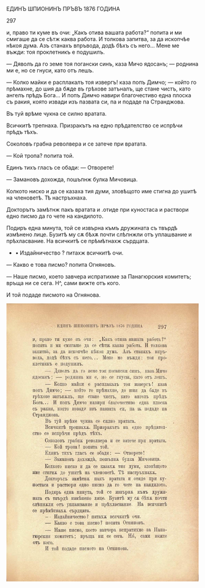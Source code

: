 ﻿ЕДИНЪ ШПИОНИНЪ ПРЪВЪ 1876 ГОДИНА

297

и, право ти куме въ очи: „Какъ отива вашата работа?“ попита и ми смигаше да се сѣтж каква работа. И толкова запитва, за да ископчѣе нѣкоя дума. Азъ станахъ впръвода, додѣ бѣхъ съ него... Мене ме въжди: тоя проклетникъ е подушилъ.

— Дяволъ да го земе тоя погански синъ, каза Мичо ядосанъ; — роднина ми е, но се гнуси, като отъ лешъ.

— Колко майки е расплакалъ тоя извергъ! каза попъ Димчо; — който го прѣмахне, до шия да бѫде въ грѣхове затъналъ, ще стане чистъ, като ангелъ прѣдъ Бога... И попъ Димчо навири благочестиво една плоска съ ракия, която извади изъ пазвата си, па и подаде па Странджова.

Въ туй врѣме чукна се силно вратата.

Всичкитѣ трепнаха. Призракътъ на едно прѣдателство се испрѣчи прѣдъ тѣхъ.

Соколовъ грабна револвера и се затече при вратата.

— Кой тропа? попита той.

Единъ тихъ гласъ се обади: — Отворете!

— Замановъ дохожда, пошъпнж булка Мичовица.

Колкото ниско и да се казаха тия думи, зловѣщото име стигна до ушитѣ на членоветѣ. Тѣ настръхнаха.

Докторътъ замѣтнж пакъ вратата и .отиде при куностаса и раствори едно писмо да го чете на кандилото.

Подиръ една минута, той се извърна къмъ дружината съ твърдѣ измѣнено лице. Бузитѣ му сѫ бѣхѫ почти слѣпнжли отъ уплашвание и прѣхласвание. На всичкитѣ се прѣмѣтнахж сърдцата.

- • Издайничество ? питахж всичкитѣ очи.

— Какво е това писмо? попита Огняновъ.

— Наше писмо, което завчера испратихме за Панагюрския комитетъ; връща ни се сега. Н^, сами вижте отъ кого.

И той подаде писмото на Огнянова.

![original](images/334.jpg)

